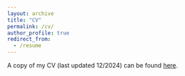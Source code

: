 ```yaml
---
layout: archive
title: "CV"
permalink: /cv/
author_profile: true
redirect_from:
  - /resume
---
```


A copy of my CV (last updated 12/2024) can be found [here](https://francescacrucinio.github.io/files/cv.pdf).
